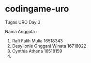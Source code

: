 # codingame-uro
Tugas URO Day 3

Nama Anggota :
1. Rafi Falih Mulia 16518343
2. Desylionie Onggani Winata 16718022
3. Cynthia Athena 16518159
4.
